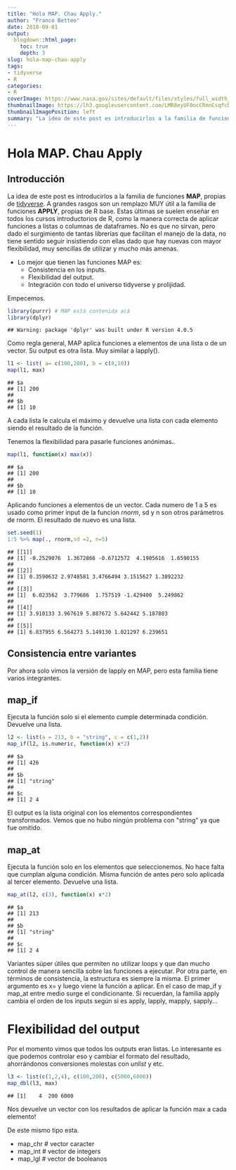 ```yaml
---
title: "Hola MAP. Chau Apply."
author: "Franco Betteo"
date: 2018-09-01
output:
  blogdown::html_page:
    toc: true
    depth: 3
slug: hola-map-chau-apply
tags:
- tidyverse
- R
categories:
- R
coverImage: https://www.nasa.gov/sites/default/files/styles/full_width_feature/public/images/649694main_pia15417-43_full.jpg
thumbnailImage: https://lh3.googleusercontent.com/LMR8eyUF0ocCRmnCsqfcD_z2JM1YH78BZkkh-Rza3-S3irCmThYSMC_n3wTbyTenXn74_AOSnZJjS5INCg=w191-h220-rw
thumbnailImagePosition: left
summary: "La idea de este post es introducirlos a la familia de funciones **MAP**, propias de [tidyverse](https://www.tidyverse.org/)."
---
```


# Hola MAP. Chau Apply

## Introducción

La idea de este post es introducirlos a la familia de funciones **MAP**, propias de [tidyverse](https://www.tidyverse.org/).
A grandes rasgos son un remplazo MUY útil a la familia de funciones **APPLY**, propias de R base. Estas últimas se suelen enseñar en todos los cursos introductorios de R, como la manera correcta de aplicar funciones a listas o columnas de dataframes. 
No es que no sirvan, pero dado el surgimiento de tantas librerías que facilitan el manejo de la data, no tiene sentido seguir insistiendo con ellas dado que hay nuevas con mayor flexibilidad, muy sencillas de utilizar y mucho más amenas.

* Lo mejor que tienen las funciones MAP es:
    + Consistencia en los inputs.
    + Flexibilidad del output.
    + Integración con todo el universo tidyverse y prolijidad.

Empecemos.


```r
library(purrr) # MAP está contenida acá
library(dplyr)
```

```
## Warning: package 'dplyr' was built under R version 4.0.5
```

Como regla general, MAP aplica funciones a elementos de una lista o de un vector.
Su output es otra lista. Muy similar a lapply().


```r
l1 <- list( a= c(100,200), b = c(8,10))
map(l1, max)
```

```
## $a
## [1] 200
## 
## $b
## [1] 10
```
A cada lista le calcula el máximo y devuelve una lista con cada elemento siendo el resultado de la función.


Tenemos la flexibilidad para pasarle funciones anónimas..


```r
map(l1, function(x) max(x))
```

```
## $a
## [1] 200
## 
## $b
## [1] 10
```

Aplicando funciones a elementos de un vector.
Cada numero de 1 a 5 es usado como primer input de la funcion *rnorm*, sd y n son otros parámetros de rnorm.
El resultado de nuevo es una lista.

```r
set.seed(1)
1:5 %>% map(., rnorm,sd =2, n=5)
```

```
## [[1]]
## [1] -0.2529076  1.3672866 -0.6712572  4.1905616  1.6590155
## 
## [[2]]
## [1] 0.3590632 2.9748581 3.4766494 3.1515627 1.3892232
## 
## [[3]]
## [1]  6.023562  3.779686  1.757519 -1.429400  5.249862
## 
## [[4]]
## [1] 3.910133 3.967619 5.887672 5.642442 5.187803
## 
## [[5]]
## [1] 6.837955 6.564273 5.149130 1.021297 6.239651
```

  
## Consistencia entre variantes

Por ahora solo vimos la versión de lapply en MAP, pero esta familia tiene varios integrantes.

## map_if

Ejecuta la función solo si el elemento cumple determinada condición.
Devuelve una lista.


```r
l2 <- list(a = 213, b = "string", c = c(1,2))
map_if(l2, is.numeric, function(x) x*2)
```

```
## $a
## [1] 426
## 
## $b
## [1] "string"
## 
## $c
## [1] 2 4
```
El output es la lista original con los elementos correspondientes transformados. Vemos que no hubo ningún problema con
"string" ya que fue omitido.


## map_at

Ejecuta la función solo en los elementos que seleccionemos. No hace falta que cumplan alguna condición.
Misma función de antes pero solo aplicada al tercer elemento. Devuelve una lista.


```r
map_at(l2, c(3), function(x) x*2)
```

```
## $a
## [1] 213
## 
## $b
## [1] "string"
## 
## $c
## [1] 2 4
```

Variantes súper útiles que permiten no utilizar loops y que dan mucho control de manera sencilla sobre las funciones a ejecutar. Por otra parte, en términos de consistencia, la estructura es siempre la misma. El primer argumento es x= y luego viene la función a aplicar. En el caso de map_if y map_at entre medio surge el condicionante.
Si recuerdan, la familia apply cambia el orden de los inputs según si es apply, lapply, mapply, sapply...

# Flexibilidad del output

Por el momento vimos que todos los outputs eran listas. Lo interesante es que podemos controlar eso y cambiar el formato del resultado, ahorrándonos conversiones molestas con *unlist* y etc.


```r
l3 <- list(c(1,2,4), c(100,200), c(5000,6000))
map_dbl(l3, max)
```

```
## [1]    4  200 6000
```

Nos devuelve un vector con los resultados de aplicar la función max a cada elemento!

De este mismo tipo esta.

* map_chr # vector caracter
* map_int # vector de integers
* map_lgl # vector de booleanos






